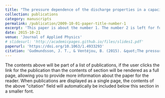 ```yaml
---
title: "The pressure dependence of the discharge properties in a capacitively coupled oxygen discharge"
collection: publications
category: manuscripts
permalink: /publication/2009-10-01-paper-title-number-1
excerpt: 'This paper is about the number 1. The number 2 is left for future work.'
date: 2015-10-21
venue: 'Journal of Applied Physics'
# slidesurl: 'http://academicpages.github.io/files/slides1.pdf'
paperurl: 'https://doi.org/10.1063/1.4933293'
citation: 'Gudmundsson, J. T., & Ventéjou, B. (2015). &quot;The pressure dependence of the discharge properties in a capacitively coupled oxygen discharge.&quot;<i>Journal of Applied Physics, 118</i>(15)'
---
```


The contents above will be part of a list of publications, if the user clicks the link for the publication than the contents of section will be rendered as a full page, allowing you to provide more information about the paper for the reader. When publications are displayed as a single page, the contents of the above "citation" field will automatically be included below this section in a smaller font.